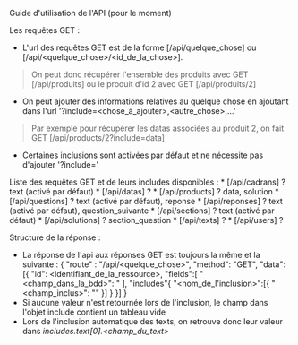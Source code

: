 Guide d'utilisation de l'API (pour le moment)

Les requêtes GET :
- L'url des requêtes GET est de la forme [/api/quelque_chose] ou [/api/<quelque_chose>/<id_de_la_chose>].
> On peut donc récupérer l'ensemble des produits avec GET [/api/produits] ou le produit d'id 2 avec GET [/api/produits/2]
- On peut ajouter des informations relatives au quelque chose en ajoutant dans l'url '?include=<chose_à_ajouter>,<autre_chose>,...'
> Par exemple pour récupérer les datas associées au produit 2, on fait GET [/api/products/2?include=data]
- Certaines inclusions sont activées par défaut et ne nécessite pas d'ajouter '?include=<inclusion>'

Liste des requêtes GET et de leurs includes disponibles :
    * [/api/cadrans] ? text (activé par défaut)
    * [/api/datas] ? 
    * [/api/products] ? data, solution
    * [/api/questions] ? text (activé par défaut), reponse
    * [/api/reponses] ? text (activé par défaut), question_suivante
    * [/api/sections] ? text (activé par défaut)
    * [/api/solutions] ? section_question
    * [/api/texts] ?
    * [/api/users] ?
  
Structure de la réponse :
- La réponse de l'api aux réponses GET est toujours la même et la suivante :
  {
      "route" : "/api/<quelque_chose>",
      "method": "GET",
      "data":[{
          "id": <identifiant_de_la_ressource>,
          "fields":[
              "<champ_dans_la_bdd>": "<valeur>
          ],
          "includes"{
              "<nom_de_l'inclusion>":[{
                  "<champ_inclus>": "<valeur>"
              }]
          }
      }]
  }
- Si aucune valeur n'est retournée lors de l'inclusion, le champ dans l'objet include contient un tableau vide
- Lors de l'inclusion automatique des texts, on retrouve donc leur valeur dans *includes.text[0].<champ_du_text>*
